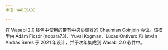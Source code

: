 ```yaml
---
术语：WABISABI

---
```

在 Wasabi 2.0 钱包中使用的带有中央协调器的 Chaumian Coinjoin 协议。该模型由 Ádám Ficsór (nopara73)、Yuval Kogman、Lucas Ontivero 和 István András Seres 于 2021 年设计，并于次年集成到 Wasabi 2.0 软件中。
